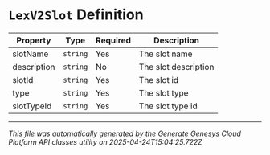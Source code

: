 # `LexV2Slot` Definition

| Property | Type | Required | Description |
|----------|------|----------|-------------|
| slotName | `string` | Yes | The slot name |
| description | `string` | No | The slot description |
| slotId | `string` | Yes | The slot id |
| type | `string` | Yes | The slot type |
| slotTypeId | `string` | Yes | The slot type id |

---

*This file was automatically generated by the Generate Genesys Cloud Platform API classes utility on 2025-04-24T15:04:25.722Z*